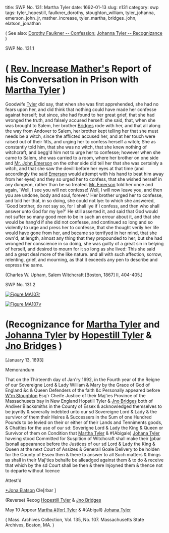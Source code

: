 title: SWP No. 131: Martha Tyler
date: 1692-01-13
slug: n131
category: swp
tags: tyler_hopestill, faulkner_dorothy, stoughton_william, tyler_johanna, emerson_john_jr, mather_increase, tyler_martha, bridges_john, elatson_jonathan




( See also: [Dorothy Faulkner -- Confession;](/n57.html#n57.1) [Johanna Tyler -- Recognizance](/n3.html#n3.81) )

<div markdown class="doc" id="n131.1">

<div class="doc_id">SWP No. 131.1</div>


# ( [Rev. Increase Mather's](/tag/mather_increase.html) Report of his Conversation in Prison with [Martha Tyler](/tag/tyler_martha.html) )

Goodwife [Tyler](/tag/tyler_martha.html) did say, that when she was first apprehended, she had no fears upon her, and did think that nothing could have made her confesse against herself; but since, she had found to her great grief, that she had wronged the truth, and falsely accused herself: she said, that, when she was brought to Salem, her brother [Bridges](/tag/bridges_john.html) rode with her, and that all along the way from Andover to Salem, her brother kept telling her that she must needs be a witch, since the afflicted accused her, and at her touch were raised out of their fitts, and urging her to confess herself a witch; She as constantly told him, that she was no witch, that she knew nothing of witchcraft, and begg'd him not to urge her to confesse; however when she came to Salem, she was carried to a room, where her brother on one side and [Mr. John Emerson](/tag/emerson_john_jr.html) on the other side did tell her that she was certainly a witch, and that she saw the devill before her eyes at that time (and accordingly the said [Emerson](/tag/emerson_john_jr.html) would attempt with his hand to beat him away from her eyes) and they so urged her to confess, that she wished herself in any dungeon, rather than be so treated. [Mr. Emerson](/tag/emerson_john_jr.html) told her once and again, \`Well, I see you will not confesse! Well, I will now leave you, and then you are undone, body and soul, forever.' Her brother urged her to confesse, and told her that, in so doing, she could not lye: to which she answered, \`Good brother, do not say so, for I shall lye if I confess, and then who shall answer unto God for my lye?' He still asserted it, and said that God would not suffer so many good men to be in such an errour about it, and that she would be hang'd if she did not confesse, and continued so long and so violently to urge and press her to confesse, that she thought verily her life would have gone from her, and became so terrifyed in her mind, that she  own'd, at length, almost any thing that they propounded to her; but she had wronged her conscience in so doing, she was guilty of a great sin in belying of herself, and desired to mourn for it so long as she lived: This she said and a great deal more of the like nature. and all with such affection, sorrow, relenting, grief, and mourning, as that it exceeds any pen to describe and express the same.

(Charles W. Upham, Salem Witchcraft  [Boston, 1867] II, 404-405.)


</div>



<div markdown class="doc" id="n131.2">

<div class="doc_id">SWP No. 131.2</div>

<span markdown class="figure">[![Figure MA107r](archives/MA135/small/MA107r.jpg)](archives/MA135/large/MA107r.jpg)</span>

<span markdown class="figure">[![Figure MA107v](archives/MA135/small/MA107v.jpg)](archives/MA135/large/MA107v.jpg)</span>

# (Recognizance for [Martha Tyler](/tag/tyler_martha.html) and [Johanna Tyler](/tag/tyler_johanna.html) by [Hopestill Tyler](/tag/tyler_hopestill.html) & [Jno Bridges](/tag/bridges_john.html) )

[January 13, 1693]

Memorandum 

That on the Thirteenth day of Jan'ry 1692, in the Fourth year of the Reigne of our Sovereigne Lord & Lady William & Mary by the Grace of God of England &c & Queen Defenders of the faith &c Personally appeared before [W'm Stoughton](/tag/stoughton_william.html) Esq'r Cheife Justice of their Maj'ies Province of the Massachusets bay in New England Hopstill Tyler & [Jno Bridges](/tag/bridges_john.html) both of Andiver Blacksmiths in the County of Essex & acknowledged themselves to be joyntly & severally indebted unto our sd Sovereigne Lord & Lady & the survivor of them their Heires & Successers in the Sum of one Hundred Pounds to be levied on their or either of their Lands and Tenniments goods, & Chattles for the use of our sd: Soverigne Lord & Lady the King & Queen or Survivor of them on Condition that [Martha Tyler](/tag/tyler_martha.html) & #(Abigale) [Johana Tyler](/tag/tyler_johanna.html) haveing stood Committed for Suspition of Witchcraft shall make their [pbar ]sonall appearance before the Justices of our sd Lord & Lady the King & Queen at the next Court of Assizes & Generall Goale Delivery to be holden for the County of Essex then & there to answer to all Such matters & things as shall in their Maj'ties behalfe be alleadged against them & to do & receive that which by the sd Court shall be then & there Injoyned them & thence not to departe without licence

Attest'd 

[*Jona Elatson](/tag/elatson_jonathan.html) Cle[rbar ]

(Reverse) Recog [Hopestill Tyler](/tag/tyler_hopestill.html) 
&
[Jno Bridges](/tag/bridges_john.html)

May 10 Appear 
                                                [Martha #(for) Tyler](/tag/tyler_martha.html) & 
                                                #(Abigall) [Johana Tyler](/tag/tyler_johanna.html)

( Mass. Archives Collection, Vol. 135, No. 107. Massachusetts State Archives, Boston, MA. )


</div>

